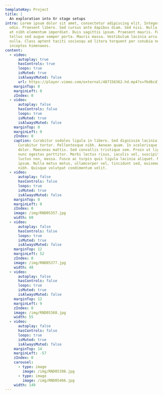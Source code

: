 ```yaml
---
templateKey: Project
title: |
  An exploration into Xr stage setups
intro: Lorem ipsum dolor sit amet, consectetur adipiscing elit. Integer nec
  odio. Praesent libero. Sed cursus ante dapibus diam. Sed nisi. Nulla quis sem
  at nibh elementum imperdiet. Duis sagittis ipsum. Praesent mauris. Fusce nec
  tellus sed augue semper porta. Mauris massa. Vestibulum lacinia arcu eget
  nulla. Class aptent taciti sociosqu ad litora torquent per conubia nostra, per
  inceptos himenaeos.
content:
  - video:
      autoplay: true
      hasControls: true
      loops: true
      isMuted: true
      isAlwaysMuted: false
      url: https://player.vimeo.com/external/487156362.hd.mp4?s=fbd6cd1e6d91af3267cd7972bf43ba975c41b808&profile_id=175
    marginTop: 0
    marginLeft: 0
    zIndex: 0
  - video:
      autoplay: false
      hasControls: false
      loops: true
      isMuted: true
      isAlwaysMuted: false
    marginTop: 0
    marginLeft: 0
    zIndex: 0
    caption: Curabitur sodales ligula in libero. Sed dignissim lacinia nunc.
      Curabitur tortor. Pellentesque nibh. Aenean quam. In scelerisque sem at
      dolor. Maecenas mattis. Sed convallis tristique sem. Proin ut ligula vel
      nunc egestas porttitor. Morbi lectus risus, iaculis vel, suscipit quis,
      luctus non, massa. Fusce ac turpis quis ligula lacinia aliquet. Mauris
      ipsum. Nulla metus metus, ullamcorper vel, tincidunt sed, euismod in,
      nibh. Quisque volutpat condimentum velit.
  - video:
      autoplay: false
      hasControls: false
      loops: true
      isMuted: true
      isAlwaysMuted: false
    marginTop: 0
    marginLeft: 0
    zIndex: 0
    image: /img/RND05357.jpg
    width: 60
  - video:
      autoplay: false
      hasControls: false
      loops: true
      isMuted: true
      isAlwaysMuted: false
    marginTop: 12
    marginLeft: 52
    zIndex: 0
    image: /img/RND05377.jpg
    width: 48
  - video:
      autoplay: false
      hasControls: false
      loops: true
      isMuted: true
      isAlwaysMuted: false
    marginTop: 12
    marginLeft: 9
    zIndex: 0
    image: /img/RND05368.jpg
    width: 55
  - video:
      autoplay: false
      hasControls: false
      loops: true
      isMuted: true
      isAlwaysMuted: false
    marginTop: 14
    marginLeft: -57
    zIndex: 0
    carousel:
      - type: image
        image: /img/RND05398.jpg
      - type: image
        image: /img/RND05466.jpg
    width: 149
---
```

